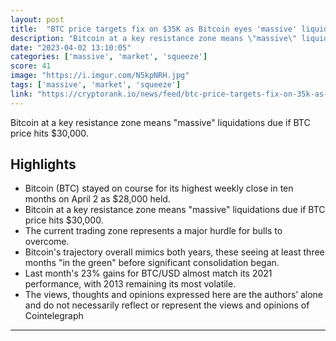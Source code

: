 ```yaml
---
layout: post
title:  "BTC price targets fix on $35K as Bitcoin eyes 'massive' liquidity squeeze"
description: "Bitcoin at a key resistance zone means \"massive\" liquidations due if BTC price hits $30,000."
date: "2023-04-02 13:10:05"
categories: ['massive', 'market', 'squeeze']
score: 41
image: "https://i.imgur.com/N5kpNRH.jpg"
tags: ['massive', 'market', 'squeeze']
link: "https://cryptorank.io/news/feed/btc-price-targets-fix-on-35k-as-bitcoin-eyes-massive-liquidity-squeeze"
---
```


Bitcoin at a key resistance zone means \"massive\" liquidations due if BTC price hits $30,000.

## Highlights

- Bitcoin (BTC) stayed on course for its highest weekly close in ten months on April 2 as $28,000 held.
- Bitcoin at a key resistance zone means "massive" liquidations due if BTC price hits $30,000.
- The current trading zone represents a major hurdle for bulls to overcome.
- Bitcoin's trajectory overall mimics both years, these seeing at least three months "in the green" before significant consolidation began.
- Last month's 23% gains for BTC/USD almost match its 2021 performance, with 2013 remaining its most volatile.
- The views, thoughts and opinions expressed here are the authors’ alone and do not necessarily reflect or represent the views and opinions of Cointelegraph

---
